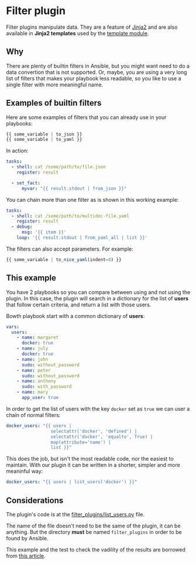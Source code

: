 # Filter plugin

Filter plugins manipulate data. They are a feature of [Jinja2](https://palletsprojects.com/p/jinja/)
and are also available in **Jinja2 templates** used by the [template module](https://docs.ansible.com/ansible/latest/user_guide/playbooks_templating.html).

## Why

There are plenty of builtin filters in Ansible, but you might want need to do a data convertion that is not supported. Or, maybe, you are using
a very long list of filters that makes your playbook less readable, so
you like to use a single filter with more meaningful name.

## Examples of builtin filters

Here are some examples of filters that you can already use in your playbooks:
```javascript
{{ some_variable | to_json }}
{{ some_variable | to_yaml }}
```

In action:
```yaml
tasks:
  - shell: cat /some/path/to/file.json
    register: result

  - set_fact:
      myvar: "{{ result.stdout | from_json }}"
```

You can chain more than one filter as is shown in this working example:
```yaml
tasks:
  - shell: cat /some/path/to/multidoc-file.yaml
    register: result
  - debug:
      msg: '{{ item }}'
    loop: '{{ result.stdout | from_yaml_all | list }}'
```

The filters can also accept parameters. For example:
```javascript
{{ some_variable | to_nice_yaml(indent=8) }}
```

## This example

You have 2 playbooks so you can compare between using and not using the plugin.
In this case, the plugin will search in a dictionary for the list of **users**
that follow certain criteria, and return a list with those users.

Bowth playbook start with a common dictionary of **users**:
```yaml
vars:
  users:
    - name: margaret
      docker: true
    - name: july
      docker: true
    - name: john
      sudo: without_password
    - name: peter
      sudo: without_password
    - name: anthony
      sudo: with_password
    - name: mary
      app_user: true
```

In order to get the list of users with the key `docker` set as `true` we can user a chain of normal filters:
```yaml
docker_users: "{{ users |
                 selectattr('docker', 'defined') |
                 selectattr('docker', 'equalto', True) |
                 map(attribute='name') |
                 list }}"
```

This does the job, but isn't the most readable code, nor the easiest to maintain.
With our plugin it can be written in a shorter, simpler and more meaninful way:
```yaml
docker_users: "{{ users | list_users('docker') }}"
```

## Considerations

The plugin's code is at the [filter_plugins/list_users.py](filter_plugins/list_users.py) file.

The name of the file doesn't need to be the same of the plugin, it can be anything. But the directory **must** be named `filter_plugins` in order to be found by Ansible.

This example and the test to check the vadility of the results are borrowed from [this article](https://darecode.com/en/blog/how-to-control-our-ansible-repository-with-filters/).